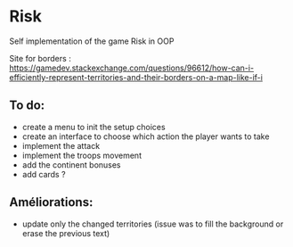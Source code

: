 # Risk
Self implementation of the game Risk in OOP

Site for borders : https://gamedev.stackexchange.com/questions/96612/how-can-i-efficiently-represent-territories-and-their-borders-on-a-map-like-if-i

## To do:
- create a menu to init the setup choices
- create an interface to choose which action the player wants to take
- implement the attack
- implement the troops movement
- add the continent bonuses
- add cards ?

## Améliorations:
- update only the changed territories (issue was to fill the background or erase the previous text)